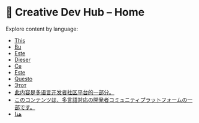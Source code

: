 <!--
EN: This content is part of a multilingual developer community platform.
TR: Bu içerik çok dilli geliştirici topluluk platformunun bir parçasıdır.
ES: Este contenido forma parte de una plataforma comunitaria multilingüe para desarrolladores.
DE: Dieser Inhalt ist Teil einer mehrsprachigen Entwickler-Community-Plattform.
FR: Ce contenu fait partie d'une plateforme communautaire multilingue pour les développeurs.
PT: Este conteúdo faz parte de uma plataforma comunitária multilíngue para desenvolvedores.
IT: Questo contenuto fa parte di una piattaforma comunitaria multilingue per sviluppatori.
RU: Этот контент является частью многоязычной платформы сообщества разработчиков.
ZH: 此内容是多语言开发者社区平台的一部分。
JA: このコンテンツは、多言語対応の開発者コミュニティプラットフォームの一部です。
AR: هذا المحتوى هو جزء من منصة مجتمعية متعددة اللغات للمطورين.
-->

# 🧭 Creative Dev Hub – Home

Explore content by language:

- [This](discussions/en/)
- [Bu](discussions/tr/)
- [Este](discussions/es/)
- [Dieser](discussions/de/)
- [Ce](discussions/fr/)
- [Este](discussions/pt/)
- [Questo](discussions/it/)
- [Этот](discussions/ru/)
- [此内容是多语言开发者社区平台的一部分。](discussions/zh/)
- [このコンテンツは、多言語対応の開発者コミュニティプラットフォームの一部です。](discussions/ja/)
- [هذا](discussions/ar/)